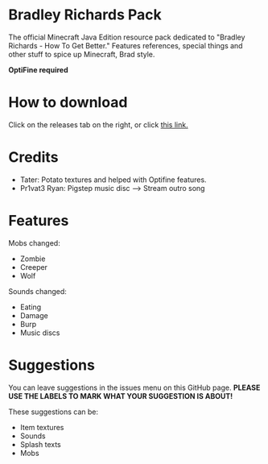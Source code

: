 # Bradley Richards Pack
The official Minecraft Java Edition resource pack dedicated to "Bradley Richards - How To Get Better." Features references, special things and other stuff to spice up Minecraft, Brad style.

**OptiFine required**

# How to download
Click on the releases tab on the right, or click [this link.](https://github.com/5tayer/Bradley-Richards-Pack/releases)

# Credits
- Tater: Potato textures and helped with Optifine features.
- Pr1vat3 Ryan: Pigstep music disc --> Stream outro song

# Features
Mobs changed:
- Zombie
- Creeper
- Wolf

Sounds changed:
- Eating
- Damage
- Burp
- Music discs


# Suggestions
You can leave suggestions in the issues menu on this GitHub page. **PLEASE USE THE LABELS TO MARK WHAT YOUR SUGGESTION IS ABOUT!** 

These suggestions can be:
- Item textures
- Sounds
- Splash texts
- Mobs
